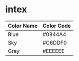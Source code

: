 # intex

|Color Name	|Color Code	|
|---------------|---------------|
|Blue		|#0844A4	|
|Sky		|#C6DDF0	|
|Gray		|#EEEEEE	|